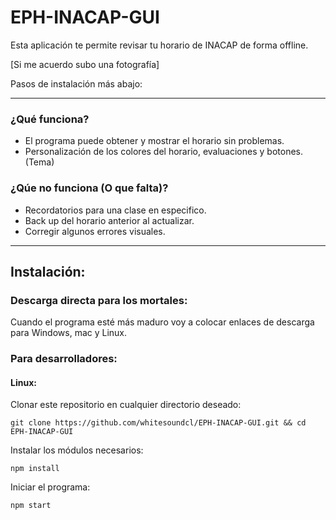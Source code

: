 # EPH-INACAP-GUI
Esta aplicación te permite revisar tu horario de INACAP de forma offline. 

[Si me acuerdo subo una fotografía]

Pasos de instalación más abajo:

---

### ¿Qué funciona? 
+ El programa puede obtener y mostrar el horario sin problemas.
+ Personalización de los colores del horario, evaluaciones y botones. (Tema)

### ¿Qúe no funciona (O que falta)?
+ Recordatorios para una clase en especifico.
+ Back up del horario anterior al actualizar.
+ Corregir algunos errores visuales.
---
## Instalación:
### Descarga directa para los mortales:
Cuando el programa esté más maduro voy a colocar enlaces de descarga para Windows, mac y Linux.
### Para desarrolladores:
#### Linux:
Clonar este repositorio en cualquier directorio deseado:
```shell
git clone https://github.com/whitesoundcl/EPH-INACAP-GUI.git && cd EPH-INACAP-GUI
```
Instalar los módulos necesarios:
```shell
npm install
```
Iniciar el programa:
```shell
npm start
```